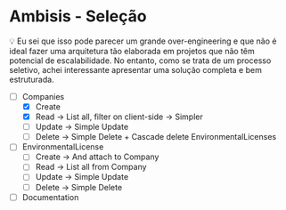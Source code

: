 # Ambisis - Seleção

💡 Eu sei que isso pode parecer um grande over-engineering e que não é ideal fazer uma arquitetura tão elaborada em projetos que não têm potencial de escalabilidade. No entanto, como se trata de um processo seletivo, achei interessante apresentar uma solução completa e bem estruturada.

- [ ] Companies
  - [x] Create
  - [x] Read -> List all, filter on client-side -> Simpler
  - [ ] Update -> Simple Update
  - [ ] Delete -> Simple Delete + Cascade delete EnvironmentalLicenses
- [ ] EnvironmentalLicense
  - [ ] Create -> And attach to Company
  - [ ] Read -> List all from Company
  - [ ] Update -> Simple Update
  - [ ] Delete -> Simple Delete
- [ ] Documentation
